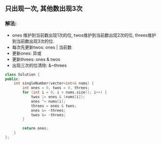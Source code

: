 ## 只出现一次, 其他数出现3次
### 解法:
- ones 维护到当前数出现1次的位, twos维护到当前数出现2次的位, threes维护到当前数出现3次的位.
- 每次先更新twos: ones | 当前数
- 更新ones: 异或
- 更新threes: ones & twos
- 出现三次的位清除: &~threes

```c++
class Solution {
public:
    int singleNumber(vector<int>& nums) {
        int ones = 0, twos = 0, threes;
        for (int i = 0; i < nums.size(); i++) {
            twos |= ones & (nums[i]);
            ones ^= nums[i];
            threes = ones & twos;
            ones &= ~threes;
            twos &= ~threes;
        }
        
        return ones;
    }
};
```